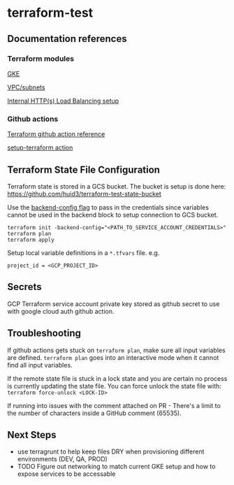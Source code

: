 # terraform-test

## Documentation references

### Terraform modules

[GKE](https://github.com/terraform-google-modules/terraform-google-kubernetes-engine) 

[VPC/subnets](https://github.com/terraform-google-modules/terraform-google-network)

[Internal HTTP(s) Load Balancing setup](https://cloud.google.com/load-balancing/docs/l7-internal/setting-up-l7-internal)

### Github actions

[Terraform github action reference ](https://github.com/hashicorp/learn-terraform-github-actions/blob/main/.github/workflows/terraform.yml)

[setup-terraform action](https://github.com/hashicorp/setup-terraform)

## Terraform State File Configuration

Terraform state is stored in a GCS bucket. The bucket is setup is done here: https://github.com/huid3/terraform-test-state-bucket

Use the [backend-config flag](https://developer.hashicorp.com/terraform/language/settings/backends/configuration#partial-configuration) to pass in the credentials since variables cannot be used in the backend block to setup connection to GCS bucket.

```
terraform init -backend-config="<PATH_TO_SERVICE_ACCOUNT_CREDENTIALS>"
terraform plan
terraform apply
```

Setup local variable definitions in a `*.tfvars` file. e.g.
```
project_id = <GCP_PROJECT_ID>
```
## Secrets
GCP Terraform service account private key stored as github secret to use with google cloud auth github action.

## Troubleshooting
If github actions gets stuck on `terraform plan`, make sure all input variables are defined. `terraform plan` goes into an interactive mode when it cannot find all input variables.

If the remote state file is stuck in a lock state and you are certain no process is currently updating the state file. You can force unlock the state file with: `terraform force-unlock <LOCK-ID>`

If running into issues with the comment attached on PR - There's a limit to the number of characters inside a GitHub comment (65535).

## Next Steps
- use terragrunt to help keep files DRY when provisioning different environments (DEV, QA, PROD)
- TODO Figure out networking to match current GKE setup and how to expose services to be accessable
